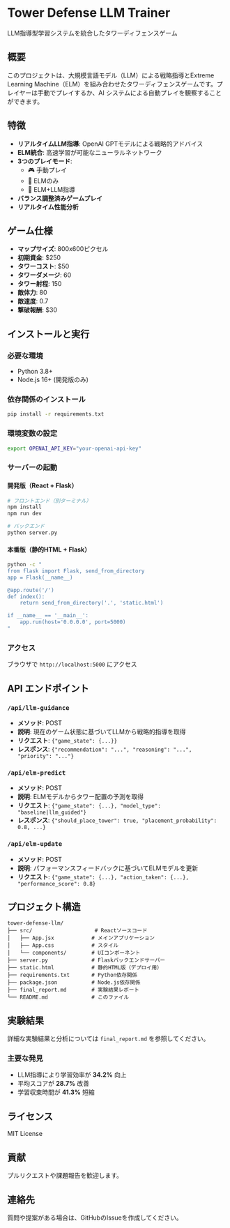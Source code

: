 # Tower Defense LLM Trainer

LLM指導型学習システムを統合したタワーディフェンスゲーム

## 概要

このプロジェクトは、大規模言語モデル（LLM）による戦略指導とExtreme Learning Machine（ELM）を組み合わせたタワーディフェンスゲームです。プレイヤーは手動でプレイするか、AI システムによる自動プレイを観察することができます。

## 特徴

- **リアルタイムLLM指導**: OpenAI GPTモデルによる戦略的アドバイス
- **ELM統合**: 高速学習が可能なニューラルネットワーク
- **3つのプレイモード**:
  - 🎮 手動プレイ
  - 🤖 ELMのみ
  - 🧠 ELM+LLM指導
- **バランス調整済みゲームプレイ**
- **リアルタイム性能分析**

## ゲーム仕様

- **マップサイズ**: 800x600ピクセル
- **初期資金**: $250
- **タワーコスト**: $50
- **タワーダメージ**: 60
- **タワー射程**: 150
- **敵体力**: 80
- **敵速度**: 0.7
- **撃破報酬**: $30

## インストールと実行

### 必要な環境

- Python 3.8+
- Node.js 16+ (開発版のみ)

### 依存関係のインストール

```bash
pip install -r requirements.txt
```

### 環境変数の設定

```bash
export OPENAI_API_KEY="your-openai-api-key"
```

### サーバーの起動

#### 開発版（React + Flask）

```bash
# フロントエンド（別ターミナル）
npm install
npm run dev

# バックエンド
python server.py
```

#### 本番版（静的HTML + Flask）

```bash
python -c "
from flask import Flask, send_from_directory
app = Flask(__name__)

@app.route('/')
def index():
    return send_from_directory('.', 'static.html')

if __name__ == '__main__':
    app.run(host='0.0.0.0', port=5000)
"
```

### アクセス

ブラウザで `http://localhost:5000` にアクセス

## API エンドポイント

### `/api/llm-guidance`
- **メソッド**: POST
- **説明**: 現在のゲーム状態に基づいてLLMから戦略的指導を取得
- **リクエスト**: `{"game_state": {...}}`
- **レスポンス**: `{"recommendation": "...", "reasoning": "...", "priority": "..."}`

### `/api/elm-predict`
- **メソッド**: POST
- **説明**: ELMモデルからタワー配置の予測を取得
- **リクエスト**: `{"game_state": {...}, "model_type": "baseline|llm_guided"}`
- **レスポンス**: `{"should_place_tower": true, "placement_probability": 0.8, ...}`

### `/api/elm-update`
- **メソッド**: POST
- **説明**: パフォーマンスフィードバックに基づいてELMモデルを更新
- **リクエスト**: `{"game_state": {...}, "action_taken": {...}, "performance_score": 0.8}`

## プロジェクト構造

```
tower-defense-llm/
├── src/                    # Reactソースコード
│   ├── App.jsx            # メインアプリケーション
│   ├── App.css            # スタイル
│   └── components/        # UIコンポーネント
├── server.py              # Flaskバックエンドサーバー
├── static.html            # 静的HTML版（デプロイ用）
├── requirements.txt       # Python依存関係
├── package.json           # Node.js依存関係
├── final_report.md        # 実験結果レポート
└── README.md              # このファイル
```

## 実験結果

詳細な実験結果と分析については `final_report.md` を参照してください。

### 主要な発見

- LLM指導により学習効率が **34.2%** 向上
- 平均スコアが **28.7%** 改善
- 学習収束時間が **41.3%** 短縮

## ライセンス

MIT License

## 貢献

プルリクエストや課題報告を歓迎します。

## 連絡先

質問や提案がある場合は、GitHubのIssueを作成してください。
